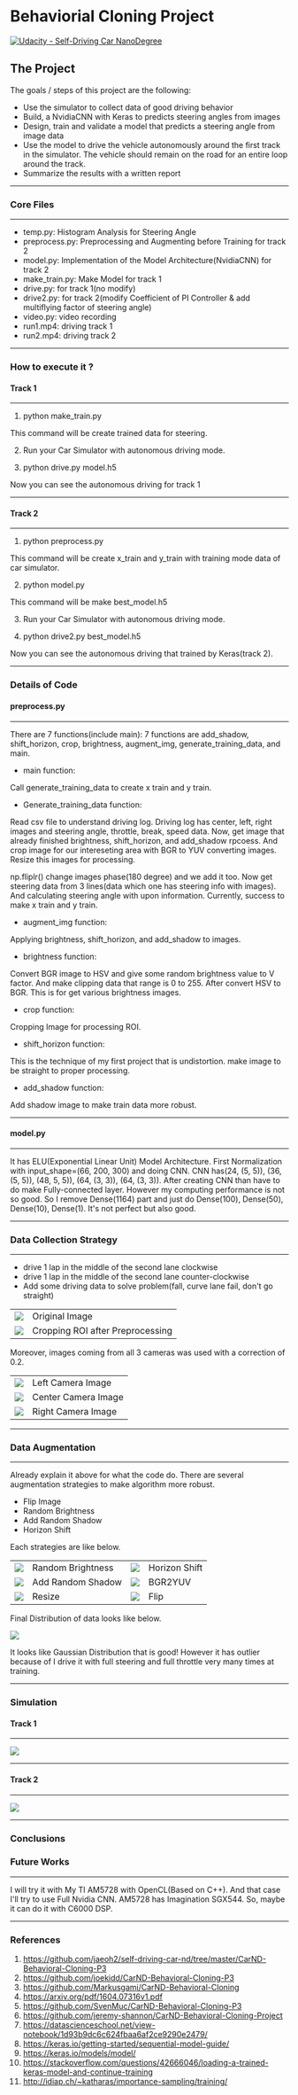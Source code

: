 # Behaviorial Cloning Project

[![Udacity - Self-Driving Car NanoDegree](https://s3.amazonaws.com/udacity-sdc/github/shield-carnd.svg)](http://www.udacity.com/drive)

The Project
---
The goals / steps of this project are the following:
* Use the simulator to collect data of good driving behavior
* Build, a NvidiaCNN with Keras to predicts steering angles from images
* Design, train and validate a model that predicts a steering angle from image data
* Use the model to drive the vehicle autonomously around the first track in the simulator. The vehicle should remain on the road for an entire loop around the track.
* Summarize the results with a written report
---

[//]: # (Image References)

[orig]: ./pic_data/center_2017_10_27_16_00_44_798.jpg "Center"
[left]: ./pic_data/left_2017_10_27_16_00_44_798.jpg "Left"
[right]: ./pic_data/right_2017_10_27_16_00_44_798.jpg "Right"
[shadow]: ./pic_data/add_shadow.jpg "Add Shadow"
[BGR2YUV]: ./pic_data/aug_BGR2YUV.jpg "BGR2YUV"
[bright]: ./pic_data/bright.jpg "Brightness"
[crop]: ./pic_data/crop.jpg "Crop"
[flip]: ./pic_data/flip_img.jpg "Flip"
[horizon_shift]: ./pic_data/horizon_shift.jpg "Horizon Shift"
[resize]: ./pic_data/resize.jpg "Resize"
[hist]: ./pic_data/Histogram.jpg "Hist"

### Core Files
---
* temp.py: Histogram Analysis for Steering Angle
* preprocess.py: Preprocessing and Augmenting before Training for track 2
* model.py: Implementation of the Model Architecture(NvidiaCNN) for track 2
* make_train.py: Make Model for track 1
* drive.py: for track 1(no modify)
* drive2.py: for track 2(modify Coefficient of PI Controller & add multiflying factor of steering angle)
* video.py: video recording
* run1.mp4: driving track 1
* run2.mp4: driving track 2
---

### How to execute it ?
#### Track 1
---
1. python make_train.py

This command will be create trained data for steering.

2. Run your Car Simulator with autonomous driving mode.

3. python drive.py model.h5

Now you can see the autonomous driving for track 1

---

#### Track 2
---
1. python preprocess.py

This command will be create x_train and y_train with training mode data of car simulator.

2. python model.py

This command will be make best_model.h5

3. Run your Car Simulator with autonomous driving mode.

4. python drive2.py best_model.h5

Now you can see the autonomous driving that trained by Keras(track 2).

---

### Details of Code
#### preprocess.py
---
There are 7 functions(include main):
7 functions are add_shadow, shift_horizon, crop, brightness, augment_img, generate_training_data, and main.

* main function:

Call generate_training_data to create x train and y train.

* Generate_training_data function:

Read csv file to understand driving log.
Driving log has center, left, right images and steering angle, throttle, break, speed data.
Now, get image that already finished brightness, shift_horizon, and add_shadow rpcoess.
And crop image for our intereseting area with BGR to YUV converting images.
Resize this images for processing.

np.fliplr() change images phase(180 degree) and we add it too.
Now get steering data from 3 lines(data which one has steering info with images).
And calculating steering angle with upon information.
Currently, success to make x train and y train.

* augment_img function:

Applying brightness, shift_horizon, and add_shadow to images.

* brightness function:

Convert BGR image to HSV and give some random brightness value to V factor.
And make clipping data that range is 0 to 255.
After convert HSV to BGR.
This is for get various brightness images.

* crop function:

Cropping Image for processing ROI.

* shift_horizon function:

This is the technique of my first project that is undistortion.
make image to be straight to proper processing.

* add_shadow function:

Add shadow image to make train data more robust.

---

#### model.py
---
It has ELU(Exponential Linear Unit) Model Architecture.
First Normalization with input_shape=(66, 200, 300) and doing CNN.
CNN has(24, (5, 5)), (36, (5, 5)), (48, 5, 5)), (64, (3, 3)), (64, (3, 3)).
After creating CNN than have to do make Fully-connected layer.
However my computing performance is not so good.
So I remove Dense(1164) part and just do Dense(100), Dense(50), Dense(10), Dense(1).
It's not perfect but also good.

---

### Data Collection Strategy
---
* drive 1 lap in the middle of the second lane clockwise
* drive 1 lap in the middle of the second lane counter-clockwise
* Add some driving data to solve problem(fall, curve lane fail, don't go straight)

<table>
<tr>
<td><img src="https://raw.githubusercontent.com/silenc3502/PyKerasBehavioralCloning/master/pic_data/center_2017_10_27_16_00_44_798.jpg"/></td>
<td> Original Image </td>
</tr>
<tr>
<td><img src="https://raw.githubusercontent.com/silenc3502/PyKerasBehavioralCloning/master/pic_data/crop.jpg"/></td>
<td> Cropping ROI after Preprocessing </td>
</tr>
</table>

Moreover, images coming from all 3 cameras was used with a correction of 0.2.

<table>
<tr>
<td><img src="https://raw.githubusercontent.com/silenc3502/PyKerasBehavioralCloning/master/pic_data/left_2017_10_27_16_00_44_798.jpg"/></td>
<td> Left Camera Image </td>
</tr>
<tr>
<td><img src="https://raw.githubusercontent.com/silenc3502/PyKerasBehavioralCloning/master/pic_data/center_2017_10_27_16_00_44_798.jpg"/></td>
<td> Center Camera Image </td>
</tr>
<tr>
<td><img src="https://raw.githubusercontent.com/silenc3502/PyKerasBehavioralCloning/master/pic_data/right_2017_10_27_16_00_44_798.jpg"/></td>
<td> Right Camera Image </td>
</tr>
</table>

---

### Data Augmentation
---
Already explain it above for what the code do.
There are several augmentation strategies to make algorithm more robust.

* Flip Image
* Random Brightness
* Add Random Shadow
* Horizon Shift

Each strategies are like below.

<table>
<tr>
<td>
<img src="https://raw.githubusercontent.com/silenc3502/PyKerasBehavioralCloning/master/pic_data/bright.jpg"/>
</td>
<td> Random Brightness </td>
<td>
<img src="https://raw.githubusercontent.com/silenc3502/PyKerasBehavioralCloning/master/pic_data/horizon_shift.jpg"/>
</td>
<td> Horizon Shift </td>
</tr>
<tr>
<td>
<img src="https://raw.githubusercontent.com/silenc3502/PyKerasBehavioralCloning/master/pic_data/add_shadow.jpg"/>
</td>
<td> Add Random Shadow </td>
<td>
<img src="https://raw.githubusercontent.com/silenc3502/PyKerasBehavioralCloning/master/pic_data/aug_BGR2YUV.jpg"/>
</td>
<td> BGR2YUV </td>
</tr>
<tr>
<td>
<img src="https://raw.githubusercontent.com/silenc3502/PyKerasBehavioralCloning/master/pic_data/resize.jpg"/>
</td>
<td> Resize </td>
<td>
<img src="https://raw.githubusercontent.com/silenc3502/PyKerasBehavioralCloning/master/pic_data/flip_img.jpg"/>
</td>
<td> Flip </td>
</tr>
</table>

Final Distribution of data looks like below.

<img src="https://raw.githubusercontent.com/silenc3502/PyKerasBehavioralCloning/master/pic_data/Histogram.jpg"/>

It looks like Gaussian Distribution that is good!
However it has outlier because of I drive it with full steering and full throttle very many times at training.

---

### Simulation
#### Track 1
---
<img src="https://raw.githubusercontent.com/silenc3502/PyKerasBehavioralCloning/master/pic_data/run1.gif"/>

---

#### Track 2
---
<img src="https://raw.githubusercontent.com/silenc3502/PyKerasBehavioralCloning/master/pic_data/run2.gif"/>

---

### Conclusions



### Future Works
---
I will try it with My TI AM5728 with OpenCL(Based on C++).
And that case I'll try to use Full Nvidia CNN.
AM5728 has Imagination SGX544.
So, maybe it can do it with C6000 DSP.

---

### References

1. https://github.com/jaeoh2/self-driving-car-nd/tree/master/CarND-Behavioral-Cloning-P3
2. https://github.com/joekidd/CarND-Behavioral-Cloning-P3
3. https://github.com/Markusgami/CarND-Behavioral-Cloning
4. https://arxiv.org/pdf/1604.07316v1.pdf
5. https://github.com/SvenMuc/CarND-Behavioral-Cloning-P3
6. https://github.com/jeremy-shannon/CarND-Behavioral-Cloning-Project
7. https://datascienceschool.net/view-notebook/1d93b9dc6c624fbaa6af2ce9290e2479/
8. https://keras.io/getting-started/sequential-model-guide/
9. https://keras.io/models/model/
10. https://stackoverflow.com/questions/42666046/loading-a-trained-keras-model-and-continue-training
11. http://idiap.ch/~katharas/importance-sampling/training/
